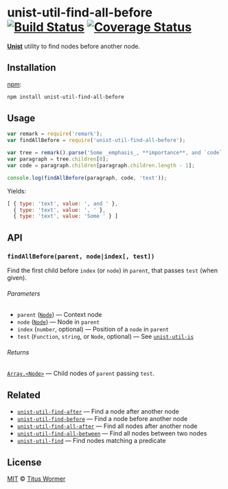 # unist-util-find-all-before [![Build Status][travis-badge]][travis] [![Coverage Status][codecov-badge]][codecov]

[**Unist**][unist] utility to find nodes before another node.

## Installation

[npm][]:

```bash
npm install unist-util-find-all-before
```

## Usage

```js
var remark = require('remark');
var findAllBefore = require('unist-util-find-all-before');

var tree = remark().parse('Some _emphasis_, **importance**, and `code`.');
var paragraph = tree.children[0];
var code = paragraph.children[paragraph.children.length - 1];

console.log(findAllBefore(paragraph, code, 'text'));
```

Yields:

```js
[ { type: 'text', value: ', and ' },
  { type: 'text', value: ', ' },
  { type: 'text', value: 'Some ' } ]
```

## API

### `findAllBefore(parent, node|index[, test])`

Find the first child before `index` (or `node`) in `parent`, that passes `test`
(when given).

###### Parameters

*   `parent` ([`Node`][node]) — Context node
*   `node` ([`Node`][node]) — Node in `parent`
*   `index` (`number`, optional) — Position of a `node` in `parent`
*   `test` (`Function`, `string`, or `Node`, optional)
    — See [`unist-util-is`][is]

###### Returns

[`Array.<Node>`][node] — Child nodes of `parent` passing `test`.

## Related

*   [`unist-util-find-after`](https://github.com/syntax-tree/unist-util-find-after)
    — Find a node after another node
*   [`unist-util-find-before`](https://github.com/syntax-tree/unist-util-find-before)
    — Find a node before another node
*   [`unist-util-find-all-after`](https://github.com/syntax-tree/unist-util-find-all-after)
    — Find all nodes after another node
*   [`unist-util-find-all-between`](https://github.com/mrzmmr/unist-util-find-all-between)
    — Find all nodes between two nodes
*   [`unist-util-find`](https://github.com/blahah/unist-util-find)
    — Find nodes matching a predicate

## License

[MIT][license] © [Titus Wormer][author]

<!-- Definitions -->

[travis-badge]: https://img.shields.io/travis/syntax-tree/unist-util-find-all-before.svg

[travis]: https://travis-ci.org/syntax-tree/unist-util-find-all-before

[codecov-badge]: https://img.shields.io/codecov/c/github/syntax-tree/unist-util-find-all-before.svg

[codecov]: https://codecov.io/github/syntax-tree/unist-util-find-all-before

[npm]: https://docs.npmjs.com/cli/install

[license]: LICENSE

[author]: http://wooorm.com

[unist]: https://github.com/syntax-tree/unist

[node]: https://github.com/syntax-tree/unist#node

[is]: https://github.com/syntax-tree/unist-util-is
